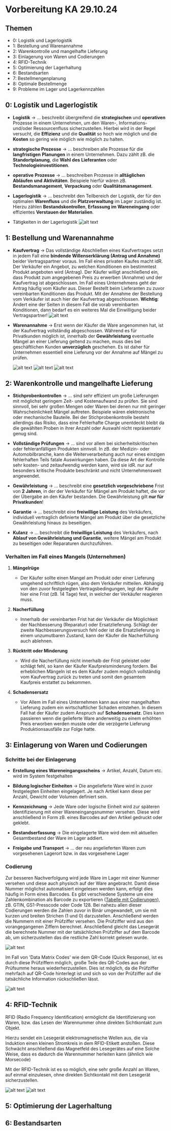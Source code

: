 # Vorbereitung KA 29.10.24

## Themen

- 0: Logistik und Lagerlogistik
- 1: Bestellung und Warenannahme
- 2: Warenkontrolle und mangelhafte Lieferung
- 3: Einlagerung von Waren und Codierungen
- 4: RFID-Technik
- 5: Optimierung der Lagerhaltung
- 6: Bestandsarten
- 7: Bestellmengenplanung
- 8: Optimale Bestellmenge
- 9: Probleme im Lager und Lagerkennzahlen

## 0: Logistik und Lagerlogistik

- **Logistik**
  -> ... beschreibt übergreifend die **strategischen** und **operativen** Prozesse in einem Unternehmen, um den Waren-, Informations- und/oder Ressourcenfluss sicherzustellen. Hierbei wird in der Regel versucht, die **Effizienz** und die **Qualität** so hoch wie möglich und die **Kosten** so gering wie möglich wie möglich zu halten.

- **strategische Prozesse**
  -> ... beschreiben alle Prozesse für die **langfristigen** **Planungen** in einem Unternehmen. 
  Dazu zählt zB. die **Standortplanung**, die **Wahl** **des** **Lieferanten** oder **Technologieinvestitionen**.

- **operative** **Prozesse**
  -> ... beschreiben Prozesse in **alltäglichen** **Abläufen** **und** **Aktivitäten**. 
  Beispiele hierfür wären zB. **Bestandsmanagement**, **Verpackung** oder **Qualitätsmanagement**.

- **Lagerlogistik**
  -> ... beschreibt den Teilbereich der Logistik, der für den optimalen **Warenfluss** und die **Platzverwaltung** im Lager zuständig ist.
  Hierzu zählen **Bestandskontrollen**, **Erfassung im Wareneingang** oder effizientes **Verstauen der Materialien**.

- Tätigkeiten in der Lagerlogistik
  ![alt text]({762B7237-7C09-4969-B9D6-5C77FD615C83}.png)

## 1: Bestellung und Warenannahme

- **Kaufvertrag**
  -> Das vollständige Abschließen eines Kaufvertrages setzt in jedem Fall eine **bindende Willenserklärung (Antrag und Annahme)** beider Vertragspartner voraus.
  Im Fall eines privaten Kaufes macht idR. Der Verkäufer ein Angebot, zu welchen Konditionen ein bestimmtest Produkt angeboten wird (Antrag).
  Der Käufer willigt anschließend ein, dass Produkt zum angegebenen Preis zu erwerben (Annahme) und der Kaufvertrag ist abgeschlossen.
  Im Fall eines Unternehmens geht der Antrag häufig vom Käufer aus. Dieser Bestellt beim Lieferanten zu zuvor vereinbarten Konditionen das Produkt. Mit der Annahme der Bestellung vom Verkäufer ist auch hier der Kaufvertrag abgeschlossen.
  **Wichtig**: Ändert eine der Seiten in diesem Fall die vorab vereinbarten Konditionen, dann bedarf es ein weiteres Mal die Einwilligung beider Vertragspartner!
  ![alt text]({3FA79C70-2A83-4100-8EC2-1FCD2F85D5CD}.png)

- **Warenannahme**
  -> Erst wenn der Käufer die Ware angenommen hat, ist der Kaufvertrag vollständig abgeschossen. Während es für Privatkunden möglich ist, innerhalb der **Gewährleistung** eventuelle Mängel an einer Lieferung geltend zu machen, muss dies bei geschäftlichen Kunden **unverzüglich** geschehen.
  Es ist daher für Unternehmen essentiell eine Lieferung vor der Annahme auf Mängel zu prüfen.


  ![alt text]({ACCD4FD6-1302-49DA-995B-724979C39326}.png)
  ![alt text]({B2704E3A-E117-4227-92CB-EF36F1FF7942}.png)
  ![alt text]({F09B87A6-D439-4285-A101-A27D6C89CB9F}.png)


## 2: Warenkontrolle und mangelhafte Lieferung

- **Stichprobenkontrollen**
  -> ... sind sehr effizient um große Lieferungen mit möglichst geringem Zeit- und Kostenaufwand zu prüfen.
  Sie sind sinnvoll, bei sehr großen Mengen oder Waren bei denen nur mit geringer Wahrscheinlichkeit Mängel auftreten.
  Beispiele wären elektronische oder mechanische Bauteile. Bei der Stichprobenkontrolle besteht allerdings das Risiko, dass eine Fehlerhafte Charge unentdeckt bleibt da die gewählten Proben in ihrer Anzahl oder Auswahl nicht repräsentativ genug sind.

- **Vollständige Prüfungen**
  -> ... sind vor allem bei sicherheitskritischen oder fehleranfälligen Produkten sinnvoll.
  In zB. der Medizin- oder Automobilbranche, kann die Weiterverarbeitung auch nur eines einzigen fehlerhaften Teils fatale Auswirkungen haben.
  Da diese Art der Kontrolle sehr kosten- und zeitaufwendig werden kann, wird sie idR. nur auf besonders kritische Produkte beschränkt und nicht Unternehmensweit angewendet.

- **Gewährleistung**
  -> ... beschreibt eine **gesetzlich vorgeschriebene** Frist von **2 Jahren**, in der der Verkäufer für Mängel am Produkt haftet, die vor der Übergabe an den Käufer bestanden. Die Gewährleistung gilt **nur für Privatkunden**! 

- **Garantie**
  -> ... beschreibt eine **freiwillige Leistung** des Verkäufers, individuell vertraglich definierte Mängel am Produkt über die gesetzliche Gewährleistung hinaus zu beseitigen.  

- **Kulanz**
  -> ... beschreibt die **freiwillige Leistung** des Verkäufers, nach **Ablauf von Gewährleistung und Garantie**, weitere Mängel am Produkt zu beseitigen oder Reparaturen durchzuführen.

### Verhalten im Fall eines Mangels (Unternehmen)

1. **Mängelrüge**
   - Der Käufer sollte einen Mangel am Produkt oder einer Lieferung umgehend schriftlich rügen, also dem Verkäufer mitteilen.
     Abhängig von den zuvor festgelegten Vertragsbedingungen, legt der Käufer hier eine Frist (zB. 14 Tage) fest, in welcher der Verkäufer reagieren muss.

2. **Nacherfüllung**
   - Innerhalb der vereinbarten Frist hat der Verkäufer die Möglichkeit der Nachbesserung (Reparatur) oder Ersatzlieferung.
     Schlägt der zweite Nachbesserungsversuch fehl oder ist die Ersatzlieferung in einem unzumutbaren Zustand, kann der Käufer die Nacherfüllung auch ablehnen.

3. **Rücktritt oder Minderung**
   - Wird die Nacherfüllung nicht innerhalb der Frist geleistet oder schlägt fehl, so kann der Käufer Kaufpreisminderung fordern. Bei erheblichen Mängeln ist es dem Käufer zudem möglich vollständig vom Kaufvertrag zurück zu treten und somit den gesamtem Kaufpreis erstattet zu bekommen.

4. **Schadensersatz**
   - Vor Allem im Fall eines Unternehmen kann aus einer mangelhaften Lieferung zudem ein wirtschaftlicher Schaden entstehen. In diesem Fall hat der Käufer zudem Anspruch auf **Schadensersatz**. Dies kann passieren wenn die gelieferte Ware anderweitig zu einem erhöhten Preis erworben werden musste oder die verzögerte Lieferung Produktionsausfälle zur Folge hatte.

## 3: Einlagerung von Waren und Codierungen

### Schritte bei der Einlagerung
- **Erstellung eines Wareneingangsscheins**
  -> Artikel, Anzahl, Datum etc. wird im System festgehalten

- **Bildung logischer Einheiten**
  -> Die angelieferte Ware wird in zuvor festgelegten Einheiten eingelagert. Je nach Artikel kann diese per Anzahl, Gewicht oder Volumen definiert sein.

- **Kennzeichnung**
  -> Jede Ware oder logische Einheit wird zur späteren Identifizierung mit einer Wareneingangsnummer versehen. Diese wird anschließend in Form zB. eines Barcodes auf den Artikel gedruckt oder geklebt.

- **Bestandserfassung**
  -> Die eingelagerte Ware wird dem mit aktuellen Gesamtbestand der Ware im Lager addiert.

- **Freigabe und Transport**
  -> ... der neu angelieferten Waren zum vorgesehenen Lagerort bzw. in das vorgesehene Lager

### Codierung

Zur besseren Nachverfolgung wird jede Ware im Lager mit einer Nummer versehen und diese auch physisch auf der Ware angebracht. Damit diese Nummer möglichst automatisiert eingelesen werden kann, erfolgt dies häufig in Form eines Barcodes.
Es gibt verschiedene Systeme um eine Zahlenkombination als Barcode zu exportieren ([Tabelle mit Codierungen](<../24.09.10/3 Tabelle mit Codierungen.docx>)), zB. GTIN, GS1-Presscode oder Code 128. Bei nahezu allen dieser Codierungen werden die Zahlen zuvor in Binär umgewandelt, um sie mit kurzen und breiten Strichen (1 und 0) darzustellen. Anschließend werden die Nummern mit einer Prüfziffer versehen.
Die Prüfziffer wird aus den vorangegangenen Ziffern berechnet. Anschließend gleicht das Lesegerät die berechnete Nummer mit der tatsächlichen Prüfziffer auf dem Barcode ab, um sicherzustellen das die restliche Zahl korrekt gelesen wurde.

![alt text](image.png)

Im Fall von 'Data Matrix Codes' wie dem QR-Code (Quick Response), ist es durch diese Prüfziffern möglich, große Teile des QR-Codes aus der Prüfsumme heraus wiederherzustellen. Dies ist möglich, da die Prüfziffer mehrfach auf QR-Code hinterlegt ist und sich so von der Prüfziffer auf die tatsächliche Information rückschließen lässt.

![alt text](image-1.png)

## 4: RFID-Technik

RFID (Radio Frequency Identification) ermöglicht die Identifizierung von Waren, bzw. das Lesen der Warennummer ohne direkten Sichtkontakt zum Objekt.

Hierzu sendet ein Lesegerät elektromagnetische Wellen aus, die via Induktion einen kleinen Stromkreis in dem RFID-Etikett anstoßen. Diese Schwächt anschließend das Magnetfeld des Lesegerätes auf eine Solche Weise, dass es dadurch die Warennummer herleiten kann (ähnlich wie Morsecode)

Mit der RFID-Technik ist es so möglich, eine sehr große Anzahl an Waren, auf einmal einzulesen, ohne direkten Sichtkontakt mit dem Lesegerät sicherzustellen.

![alt text](image-2.png)
![alt text](image-3.png)

## 5: Optimierung der Lagerhaltung


## 6: Bestandsarten 